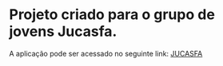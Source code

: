 # Projeto criado para o grupo de jovens Jucasfa.

A aplicação pode ser acessado no seguinte link: [JUCASFA](https://jucasfa.vercel.app)
